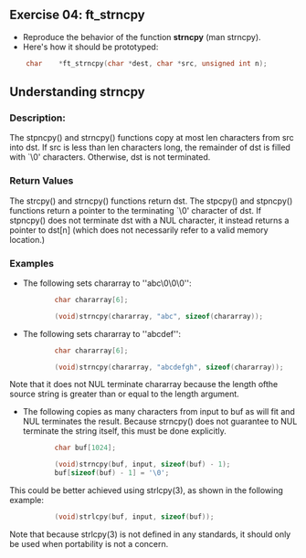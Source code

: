 ## Exercise 04: ft_strncpy

- Reproduce the behavior of the function __strncpy__ (man strncpy).
- Here's how it should be prototyped:
```C
	char	*ft_strncpy(char *dest, char *src, unsigned int n);
```

## Understanding strncpy
### Description:
The stpncpy() and strncpy() functions copy at most len characters
from src into dst.  If src is less than len characters long, the
remainder of dst is filled with `\0' characters.  Otherwise, dst is
not terminated.

### Return Values
The strcpy() and strncpy() functions return dst.  The stpcpy() and
stpncpy() functions return a pointer to the terminating `\0' character of dst.  If stpncpy() does not terminate dst with a NUL character, it instead returns a pointer to dst[n] \(which does not necessarily refer to a valid memory location.)

### Examples
- The following sets chararray to ''abc\0\0\0'':

```C
           char chararray[6];

           (void)strncpy(chararray, "abc", sizeof(chararray));
```

- The following sets chararray to ''abcdef'':

```C
           char chararray[6];

           (void)strncpy(chararray, "abcdefgh", sizeof(chararray));
```

Note that it does not NUL terminate chararray because the length ofthe source string is greater than or equal to the length argument.

- The following copies as many characters from input to buf as will
fit and NUL terminates the result.  Because strncpy() does not guarantee to NUL terminate the string itself, this must be done explicitly.

```C
           char buf[1024];

           (void)strncpy(buf, input, sizeof(buf) - 1);
           buf[sizeof(buf) - 1] = '\0';
```

This could be better achieved using strlcpy(3), as shown in the following example:

```C
           (void)strlcpy(buf, input, sizeof(buf));
```

Note that because strlcpy(3) is not defined in any standards, it should only be used when portability is not a concern.


